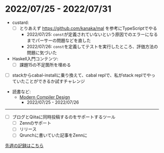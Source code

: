 # 2022/07/25 - 2022/07/31

- custard:
    - [ ] とりあえず <https://github.com/kanaka/mal> を参考にTypeScriptでやる
        - 2022/07/25: `const`が定義されていないという原因でのエラーになるまでパーサーの問題などを直した
        - 2022/07/26: `const`を定義してテストを実行したところ、評価方法の問題に気づいた
- Haskell入門コンテンツ:
    - [ ] 課題15の不足箇所を埋める
- [ ] stackからcabal-installに乗り換えて、cabal replで、私がstack replでやっていたことができるか試すチャレンジ
- 読書など:
    - [Modern Compiler Design](https://www.springer.com/jp/book/9781461446989)
        - 2022/07/25 - 2022/07/26

------

- [ ] ブログとQiitaに同時投稿するのをサポートするツール
    - [ ] Zennのサポート
    - [ ] リリース
    - [ ] Qrunchに書いていた記事をZennに

[先週の記録はこちら](https://github.com/igrep/daily-commits/blob/c3fd91bdcda81577d9747d4e14fb7a9bb58d2a9b/yesterday.md)
